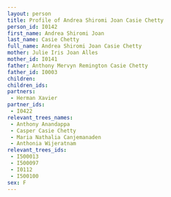 ```yaml
---
layout: person
title: Profile of Andrea Shiromi Joan Casie Chetty
person_id: I0142
first_name: Andrea Shiromi Joan
last_name: Casie Chetty
full_name: Andrea Shiromi Joan Casie Chetty
mother: Julie Iris Joan Alles
mother_id: I0141
father: Anthony Mervyn Remington Casie Chetty
father_id: I0003
children:
children_ids:
partners:
 - Herman Xavier
partner_ids:
 - I0422
relevant_trees_names:
 - Anthony Anandappa
 - Casper Casie Chetty
 - Maria Nathalia Canjemanaden
 - Anthonia Wijeratnam
relevant_trees_ids:
 - I500013
 - I500097
 - I0112
 - I500100
sex: F
---
```


